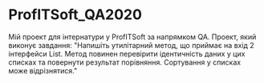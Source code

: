 # ProfITSoft_QA2020
Мій проект для інтернатури у ProfITSoft за напрямком QA.
Проект, який виконує завдання:
"Напишіть утилітарний метод, що приймає на вхід 2 інтерфейси List. 
Метод повинен перевірити ідентичність даних у цих списках та повернути результат порівняння. 
Сортування у списках може відрізнятися."

